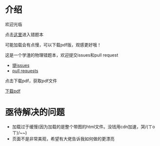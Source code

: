 # 介绍

欢迎光临

点击[这里](https://quang-ivan.github.io/physics/physics.html)进入错题本

可能加载会有点慢，可以下载pdf版，观感更好哦！

这是一个学渣的物理错题本，欢迎提交issues和pull request

* [提issues](https://github.com/quang-Ivan/physics/issues)
* [pull requests](https://github.com/quang-Ivan/physics/pulls)

点击下载pdf，获取pdf文件

[下载pdf](https://github.com/quang-Ivan/physics/files/5361383/physics.pdf)

# 亟待解决的问题
- 加载过于缓慢(因为加载的是整个带图的html文件。没钱用cdn加速，哭/(ㄒoㄒ)/~~)
- 页面不是非常美观，希望有大佬告诉我如何做的更漂亮
